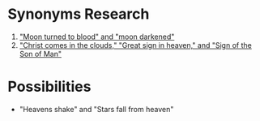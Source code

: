 # Synonyms Research

1. ["Moon turned to blood" and "moon darkened"](moon.md)
2. ["Christ comes in the clouds," "Great sign in heaven," and "Sign of the Son of Man"](great-sign.md)

# Possibilities

* "Heavens shake" and "Stars fall from heaven"
